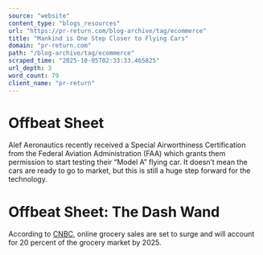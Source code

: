 ```yaml
---
source: "website"
content_type: "blogs_resources"
url: "https://pr-return.com/blog-archive/tag/ecommerce"
title: "Mankind is One Step Closer to Flying Cars"
domain: "pr-return.com"
path: "/blog-archive/tag/ecommerce"
scraped_time: "2025-10-05T02:33:33.465825"
url_depth: 3
word_count: 79
client_name: "pr-return"
---
```


# Offbeat Sheet

Alef Aeronautics recently received a Special Airworthiness Certification from the Federal Aviation Administration (FAA) which grants them permission to start testing their “Model A” flying car. It doesn’t mean the cars are ready to go to market, but this is still a huge step forward for the technology.

# Offbeat Sheet: The Dash Wand

According to [CNBC](https://www.cnbc.com/2017/01/30/online-grocery-sales-set-surge-grabbing-20-percent-of-market-by-2025.html), online grocery sales are set to surge and will account for 20 percent of the grocery market by 2025.
